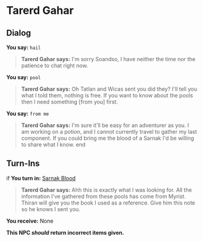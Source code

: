 # Tarerd Gahar

## Dialog

**You say:** `hail`



>**Tarerd Gahar says:** I'm sorry Soandso, I have neither the time nor the patience to chat right now.


**You say:** `pool`



>**Tarerd Gahar says:** Oh Tatlan and Wicas sent you did they? I'll tell you what I told them, nothing is free. If you want to know about the pools then I need something [from you] first.

**You say:** `from me`



>**Tarerd Gahar says:** I'm sure it'll be easy for an adventurer as you. I am working on a potion, and I cannot currently travel to gather my last component. If you could bring me the blood of a Sarnak I'd be willing to share what I know.
end

## Turn-Ins



if **You turn in:** [Sarnak Blood](/item/22519)


>**Tarerd Gahar says:** Ahh this is exactly what I was looking for. All the information I've gathered from these pools has come from Myrist. Thiran will give you the book I used as a reference. Give him this note so he knows I sent you.


 **You receive:** None 

**This NPC *should* return incorrect items given.**
